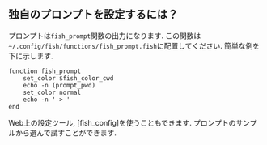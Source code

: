 ## 独自のプロンプトを設定するには？

プロンプトは`fish_prompt`関数の出力になります.
この関数は`~/.config/fish/functions/fish_prompt.fish`に配置してください.
簡単な例を下に示します.

```fish
function fish_prompt
    set_color $fish_color_cwd
    echo -n (prompt_pwd)
    set_color normal
    echo -n ' > '
end
```

Web上の設定ツール, [fish_config]を使うこともできます.
プロンプトのサンプルから選んで試すことができます.
